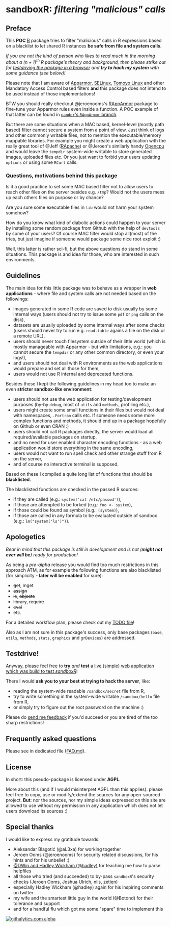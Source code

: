 # sandboxR: *filtering "malicious" calls*

## Preface

This **POC** [R](http://www.r-project.org/) package tries to filter "malicious" calls in R expressions based on a blacklist to let shared R instances **be safe from file and system calls**.

*If you are not the kind of person who likes to read much in the morning about a $(n+1)^{th}$ R package's theory and background, then please strike out for [testdriving the package in a browser](http://hackme.rapporter.net/) and **try to hack my system** with some guidance (see below)!*

Please note that I am aware of [Apparmor](http://wiki.apparmor.net/index.php/Main_Page), [SELinux](http://selinuxproject.org/page/Main_Page), [Tomoyo Linux](http://tomoyo.sourceforge.jp/index.html.en) and other Mandatory Access Control based filters **and** this package does not intend to be used instead of those implementations!

BTW you should really checkout @jeroenooms's [RAppArmor](https://github.com/jeroenooms/RAppArmor) package to fine-tune your Apparmor rules even inside a function. A POC example of that latter can be found in [`pander`'s `RAppArmor` branch](https://github.com/Rapporter/pander/tree/RAppArmor).

But there are some situations when a MAC based, kernel-level (mostly path based) filter cannot secure a system from a point of view. Just think of logs and other commonly writable files, not to mention the executable/memory mappable libraries. For example you might create a web application with the really great tool of @Jeff ([RApache](http://rapache.net/)) or @Jeroen's similarly handy [Opencpu](http://opencpu.org/) and would leave the `tempdir` system-wide writable to store generated images, uploaded files etc. Or you just want to forbid your users updating `options` or using some `RCurl` calls.

### Questions, motivations behind this package

Is it a good practice to set some MAC based filter not to allow users to reach other files on the server besides e.g. `/tmp`? Would not the users mess up each others files on purpose or by chance?

Are you sure some executable files in `lib` would not harm your system somehow?

How do you know what kind of diabolic actions could happen to your server by installing some random package from Github with the help of `devtools` by some of your users? Of course MAC filter would stop all(most) of the tries, but just imagine if someone would package some nice root exploit :)

Well, this latter is rather sci-fi, but the above questions do stand in some situations. This package is and idea for those, who are interested in such environments.

## Guidelines 

The main idea for this little package was to behave as a wrapper in **web applications** - where file and system calls are not needed based on the followings:

 * images generated in some R code are saved to disk usually by some internal ways (users should not try to issue some `pdf` or `png` calls on the disk),
 * datasets are usually uploaded by some internal ways after some checks (users should never try to run e.g. `read.table` agains a file on the disk or a remote URL),
 * users should never touch filesystem outside of their little world (which is mostly manageable with Apparmor - but with limitations, e.g.: you cannot secure the `tempdir` or any other common directory, or even your logs!),
 * and users should not deal with R environments as the web applications would prepare and set all those for them,
 * users would not use R internal and deprecated functions.

Besides these I kept the following guidelines in my head too to make an even **stricter sandbox-like environment**:

 * users should not use the web application for testing/development purposes (by-by `debug`, most of `utils` and `methods`, profiling etc.),
 * users might create some small functions in their files but would not deal with namespaces, `.Fortran` calls etc. If someone needs some more complex functions and methods, it should end up in a package hopefully on Github or even CRAN :)
 * users should not call R packages directly, the server would load all required/available packages on startup,
 * and no need for user enabled character encoding functions - as a web application would store everything in the same encoding,
 * users would not want to run spell check and other strange stuff from R on the server,
 * and of course no interactive terminal is supposed.

Based on these I compiled a quite long list of functions that should be **blacklisted**.

The blacklisted functions are checked in the passed R sources:

 * if they are called (e.g.: `system('cat /etc/passwd')`),
 * if those are attempted to be forked (e.g.: `foo <- system`),
 * if those could be found as symbol (e.g.: `(system)`),
 * if those are called in any formula to be evaluated outside of sandbox (e.g.: `lm("system('ls')")`).  

## Apologetics

*Bear in mind that this package is still in development and is not (**might not ever will be**) ready for production!*

As being a *pre-alpha* release you would find too much restrictions in this approach ATM, as for example the following functions are also blacklisted (for simplicity - **later will be enabled** for sure):

 * ~~get~~, mget
 * ~~assign~~
 * ~~ls~~, ~~objects~~
 * ~~library~~, ~~require~~
 * ~~eval~~
 * etc.

For a detailed workflow plan, please check out my [TODO file](https://github.com/daroczig/sandboxR/blob/master/TODO.md)!

Also as I am not sure in this package's success, only base packages (`base`, `utils`, `methods`, `stats`, `graphics` and `grDevices`) are addressed.

## Testdrive!

Anyway, please feel free to **try** *and* **test** a [live (simple) web application which was build to test *sandboxR*](http://hackme.rapporter.net/)!

There I would **ask you to your best at trying to hack the server**, like:

 * reading the system-wide readable `/sandbox/secret` file from R,
 * try to write something in the system-wide writable `/sandbox/hello` file from R,
 * or simply try to figure out the root password on the machine :)

Please do [send me feedback](https://github.com/rapporter/sandboxR/issues/new) if you'd succeed or you are tired of the too sharp restrictions!

## Frequently asked questions

Please see in dedicated file ([FAQ.md](https://github.com/rapporter/sandboxR/blob/master/FAQ.md)).

## License

In short: this pseudo-package is licensed under **AGPL**.

More about this (and if I would misinterpret AGPL than this applies): please feel free to copy, use or modify/extend the sources for any open-sourced project. **But**: nor the sources, nor my simple ideas expressed on this site are allowed to use without my permission in any application which does not let users download its sources :)

## Special thanks

I would like to express my gratitude towards:

 * Aleksandar Blagotić (@aL3xa) for working together
 * Jeroen Ooms (@jeroenooms) for security related discussions, for his hints and for his unbelief :)
 * [@DWin and Hadley Wickham (@hadley)](http://stackoverflow.com/questions/8379570/get-functions-title-from-documentation) for teaching me how to parse helpfiles
 * all those who tried (and succeeded) to by-pass `sandboxR`'s security checks (Jeroen Ooms, Joshua Ulrich, nils, zetien)
 * especially Hadley Wickham (@hadley) again for his inspiring comments on twitter
 * my wife and the smartest little guy in the world (@Botond) for their tolerance and support
 * and for a handful flu which got me some "spare" time to implement this

[![githalytics.com alpha](https://cruel-carlota.pagodabox.com/1fc9318f3ae80a43bb9b96ef96137acf "githalytics.com")](http://githalytics.com/Rapporter/sandboxR)
